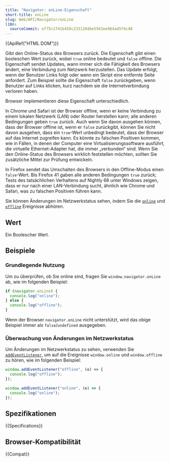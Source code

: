 ```yaml
---
title: "Navigator: onLine-Eigenschaft"
short-title: onLine
slug: Web/API/Navigator/onLine
l10n:
  sourceCommit: ef75c1741b450c2331204be5563ee964ad5f4c48
---
```


{{ApiRef("HTML DOM")}}

Gibt den Online-Status des Browsers zurück. Die Eigenschaft gibt einen booleschen Wert zurück, wobei `true` online bedeutet und `false` offline. Die Eigenschaft sendet Updates, wann immer sich die Fähigkeit des Browsers ändert, eine Verbindung zum Netzwerk herzustellen. Das Update erfolgt, wenn der Benutzer Links folgt oder wenn ein Skript eine entfernte Seite anfordert. Zum Beispiel sollte die Eigenschaft `false` zurückgeben, wenn Benutzer auf Links klicken, kurz nachdem sie die Internetverbindung verloren haben.

Browser implementieren diese Eigenschaft unterschiedlich.

In Chrome und Safari ist der Browser offline, wenn er keine Verbindung zu einem lokalen Netzwerk (LAN) oder Router herstellen kann; alle anderen Bedingungen geben `true` zurück. Auch wenn Sie davon ausgehen können, dass der Browser offline ist, wenn er `false` zurückgibt, können Sie nicht davon ausgehen, dass ein `true`-Wert unbedingt bedeutet, dass der Browser auf das Internet zugreifen kann. Es könnte zu falschen Positiven kommen, wie in Fällen, in denen der Computer eine Virtualisierungssoftware ausführt, die virtuelle Ethernet-Adapter hat, die immer „verbunden“ sind. Wenn Sie den Online-Status des Browsers wirklich feststellen möchten, sollten Sie zusätzliche Mittel zur Prüfung entwickeln.

In Firefox sendet das Umschalten des Browsers in den Offline-Modus einen `false`-Wert. Bis Firefox 41 gaben alle anderen Bedingungen `true` zurück; Tests des tatsächlichen Verhaltens auf Nightly 68 unter Windows zeigen, dass er nur nach einer LAN-Verbindung sucht, ähnlich wie Chrome und Safari, was zu falschen Positiven führen kann.

Sie können Änderungen im Netzwerkstatus sehen, indem Sie die [`online`](/de/docs/Web/API/Window/online_event) und [`offline`](/de/docs/Web/API/Window/offline_event) Ereignisse abhören.

## Wert

Ein Boolescher Wert.

## Beispiele

### Grundlegende Nutzung

Um zu überprüfen, ob Sie online sind, fragen Sie `window.navigator.onLine` ab, wie im folgenden Beispiel:

```js
if (navigator.onLine) {
  console.log("online");
} else {
  console.log("offline");
}
```

Wenn der Browser `navigator.onLine` nicht unterstützt, wird das obige Beispiel immer als `false`/`undefined` ausgegeben.

### Überwachung von Änderungen im Netzwerkstatus

Um Änderungen im Netzwerkstatus zu sehen, verwenden Sie [`addEventListener`](/de/docs/Web/API/EventTarget/addEventListener), um auf die Ereignisse `window.online` und `window.offline` zu hören, wie im folgenden Beispiel:

```js
window.addEventListener("offline", (e) => {
  console.log("offline");
});

window.addEventListener("online", (e) => {
  console.log("online");
});
```

## Spezifikationen

{{Specifications}}

## Browser-Kompatibilität

{{Compat}}
